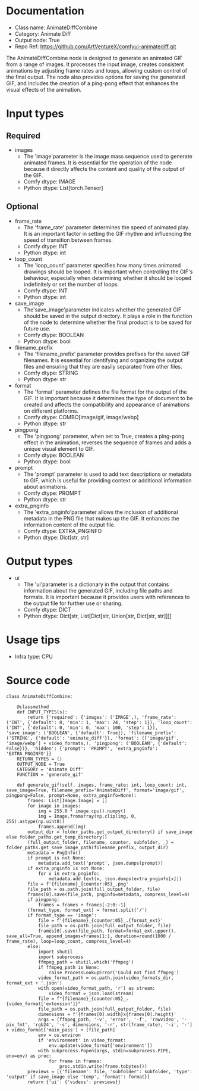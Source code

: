 # Documentation
- Class name: AnimateDiffCombine
- Category: Animate Diff
- Output node: True
- Repo Ref: https://github.com/ArtVentureX/comfyui-animatediff.git

The AnimatéDiffCombine node is designed to generate an animated GIF from a range of images. It processes the input image, creates consistent animations by adjusting frame rates and loops, allowing custom control of the final output. The node also provides options for saving the generated GIF, and includes the creation of a ping-pong effect that enhances the visual effects of the animation.

# Input types
## Required
- images
    - The 'image'parameter is the image mass sequence used to generate animated frames. It is essential for the operation of the node because it directly affects the content and quality of the output of the GIF.
    - Comfy dtype: IMAGE
    - Python dtype: List[torch.Tensor]
## Optional
- frame_rate
    - The 'frame_rate' parameter determines the speed of animated play. It is an important factor in setting the GIF rhythm and influencing the speed of transition between frames.
    - Comfy dtype: INT
    - Python dtype: int
- loop_count
    - The 'loop_count' parameter specifies how many times animated drawings should be looped. It is important when controlling the GIF's behaviour, especially when determining whether it should be looped indefinitely or set the number of loops.
    - Comfy dtype: INT
    - Python dtype: int
- save_image
    - The'save_image'parameter indicates whether the generated GIF should be saved in the output directory. It plays a role in the function of the node to determine whether the final product is to be saved for future use.
    - Comfy dtype: BOOLEAN
    - Python dtype: bool
- filename_prefix
    - The 'filename_prefix' parameter provides prefixes for the saved GIF filenames. It is essential for identifying and organizing the output files and ensuring that they are easily separated from other files.
    - Comfy dtype: STRING
    - Python dtype: str
- format
    - The 'format' parameter defines the file format for the output of the GIF. It is important because it determines the type of document to be created and affects the compatibility and appearance of animations on different platforms.
    - Comfy dtype: COMBO[image/gif, image/webp]
    - Python dtype: str
- pingpong
    - The 'pingpong' parameter, when set to True, creates a ping-pong effect in the animation, reverses the sequence of frames and adds a unique visual element to GIF.
    - Comfy dtype: BOOLEAN
    - Python dtype: bool
- prompt
    - The 'prompt' parameter is used to add text descriptions or metadata to GIF, which is useful for providing context or additional information about animations.
    - Comfy dtype: PROMPT
    - Python dtype: str
- extra_pnginfo
    - The 'extra_pnginfo'parameter allows the inclusion of additional metadata in the PNG file that makes up the GIF. It enhances the information content of the output file.
    - Comfy dtype: EXTRA_PNGINFO
    - Python dtype: Dict[str, str]

# Output types
- ui
    - The 'ui'parameter is a dictionary in the output that contains information about the generated GIF, including file paths and formats. It is important because it provides users with references to the output file for further use or sharing.
    - Comfy dtype: DICT
    - Python dtype: Dict[str, List[Dict[str, Union[str, Dict[str, str]]]]

# Usage tips
- Infra type: CPU

# Source code
```
class AnimateDiffCombine:

    @classmethod
    def INPUT_TYPES(s):
        return {'required': {'images': ('IMAGE',), 'frame_rate': ('INT', {'default': 8, 'min': 1, 'max': 24, 'step': 1}), 'loop_count': ('INT', {'default': 0, 'min': 0, 'max': 100, 'step': 1}), 'save_image': ('BOOLEAN', {'default': True}), 'filename_prefix': ('STRING', {'default': 'animate_diff'}), 'format': (['image/gif', 'image/webp'] + video_formats,), 'pingpong': ('BOOLEAN', {'default': False})}, 'hidden': {'prompt': 'PROMPT', 'extra_pnginfo': 'EXTRA_PNGINFO'}}
    RETURN_TYPES = ()
    OUTPUT_NODE = True
    CATEGORY = 'Animate Diff'
    FUNCTION = 'generate_gif'

    def generate_gif(self, images, frame_rate: int, loop_count: int, save_image=True, filename_prefix='AnimateDiff', format='image/gif', pingpong=False, prompt=None, extra_pnginfo=None):
        frames: List[Image.Image] = []
        for image in images:
            img = 255.0 * image.cpu().numpy()
            img = Image.fromarray(np.clip(img, 0, 255).astype(np.uint8))
            frames.append(img)
        output_dir = folder_paths.get_output_directory() if save_image else folder_paths.get_temp_directory()
        (full_output_folder, filename, counter, subfolder, _) = folder_paths.get_save_image_path(filename_prefix, output_dir)
        metadata = PngInfo()
        if prompt is not None:
            metadata.add_text('prompt', json.dumps(prompt))
        if extra_pnginfo is not None:
            for x in extra_pnginfo:
                metadata.add_text(x, json.dumps(extra_pnginfo[x]))
        file = f'{filename}_{counter:05}_.png'
        file_path = os.path.join(full_output_folder, file)
        frames[0].save(file_path, pnginfo=metadata, compress_level=4)
        if pingpong:
            frames = frames + frames[-2:0:-1]
        (format_type, format_ext) = format.split('/')
        if format_type == 'image':
            file = f'{filename}_{counter:05}_.{format_ext}'
            file_path = os.path.join(full_output_folder, file)
            frames[0].save(file_path, format=format_ext.upper(), save_all=True, append_images=frames[1:], duration=round(1000 / frame_rate), loop=loop_count, compress_level=4)
        else:
            import shutil
            import subprocess
            ffmpeg_path = shutil.which('ffmpeg')
            if ffmpeg_path is None:
                raise ProcessLookupError('Could not find ffmpeg')
            video_format_path = os.path.join(video_formats_dir, format_ext + '.json')
            with open(video_format_path, 'r') as stream:
                video_format = json.load(stream)
            file = f"{filename}_{counter:05}_.{video_format['extension']}"
            file_path = os.path.join(full_output_folder, file)
            dimensions = f'{frames[0].width}x{frames[0].height}'
            args = [ffmpeg_path, '-v', 'error', '-f', 'rawvideo', '-pix_fmt', 'rgb24', '-s', dimensions, '-r', str(frame_rate), '-i', '-'] + video_format['main_pass'] + [file_path]
            env = os.environ
            if 'environment' in video_format:
                env.update(video_format['environment'])
            with subprocess.Popen(args, stdin=subprocess.PIPE, env=env) as proc:
                for frame in frames:
                    proc.stdin.write(frame.tobytes())
        previews = [{'filename': file, 'subfolder': subfolder, 'type': 'output' if save_image else 'temp', 'format': format}]
        return {'ui': {'videos': previews}}
```